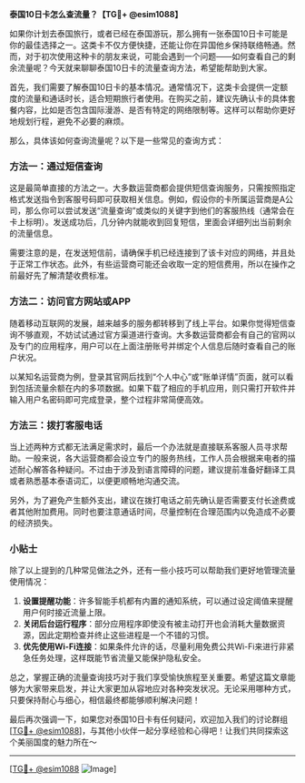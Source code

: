 **泰国10日卡怎么查流量？【TG💪+ @esim1088】**

如果你计划去泰国旅行，或者已经在泰国游玩，那么拥有一张泰国10日卡可能是你的最佳选择之一。这类卡不仅方便快捷，还能让你在异国他乡保持联络畅通。然而，对于初次使用这种卡的朋友来说，可能会遇到一个问题——如何查看自己的剩余流量呢？今天就来聊聊泰国10日卡的流量查询方法，希望能帮助到大家。

首先，我们需要了解泰国10日卡的基本情况。通常情况下，这类卡会提供一定额度的流量和通话时长，适合短期旅行者使用。在购买之前，建议先确认卡的具体套餐内容，比如是否包含国际漫游、是否有特定的网络限制等。这样可以帮助你更好地规划行程，避免不必要的麻烦。

那么，具体该如何查询流量呢？以下是一些常见的查询方式：

### 方法一：通过短信查询

这是最简单直接的方法之一。大多数运营商都会提供短信查询服务，只需按照指定格式发送指令到客服号码即可获取相关信息。例如，假设你的卡所属运营商是A公司，那么你可以尝试发送“流量查询”或类似的关键字到他们的客服热线（通常会在卡上标明）。发送成功后，几分钟内就能收到回复短信，里面会详细列出当前剩余的流量信息。

需要注意的是，在发送短信前，请确保手机已经连接到了该卡对应的网络，并且处于正常工作状态。此外，有些运营商可能还会收取一定的短信费用，所以在操作之前最好先了解清楚收费标准。

### 方法二：访问官方网站或APP

随着移动互联网的发展，越来越多的服务都转移到了线上平台。如果你觉得短信查询不够直观，不妨试试通过官方渠道进行查询。大多数运营商都会有自己的官网以及专门的应用程序，用户可以在上面注册账号并绑定个人信息后随时查看自己的账户状况。

以某知名运营商为例，登录其官网后找到“个人中心”或“账单详情”页面，就可以看到包括流量余额在内的多项数据。如果下载了相应的手机应用，则只需打开软件并输入用户名密码即可完成登录，整个过程非常简便高效。

### 方法三：拨打客服电话

当上述两种方式都无法满足需求时，最后一个办法就是直接联系客服人员寻求帮助。一般来说，各大运营商都会设立专门的服务热线，工作人员会根据来电者的描述耐心解答各种疑问。不过由于涉及到语言障碍的问题，建议提前准备好翻译工具或者熟悉基本泰语词汇，以便更顺畅地沟通交流。

另外，为了避免产生额外支出，建议在拨打电话之前先确认是否需要支付长途费或者其他附加费用。同时也要注意通话时间，尽量控制在合理范围内以免造成不必要的经济损失。

### 小贴士

除了以上提到的几种常见做法之外，还有一些小技巧可以帮助我们更好地管理流量使用情况：

1. **设置提醒功能**：许多智能手机都有内置的通知系统，可以通过设定阈值来提醒用户何时接近流量上限。
2. **关闭后台运行程序**：部分应用程序即使没有被主动打开也会消耗大量数据资源，因此定期检查并终止这些进程是一个不错的习惯。
3. **优先使用Wi-Fi连接**：如果条件允许的话，尽量利用免费公共Wi-Fi来进行非紧急任务处理，这样既能节省流量又能保护隐私安全。

总之，掌握正确的流量查询技巧对于我们享受愉快旅程至关重要。希望这篇文章能够为大家带来启发，并让大家更加从容地应对各种突发状况。无论采用哪种方式，只要保持耐心与细心，相信最终都能够顺利解决问题！

最后再次强调一下，如果您对泰国10日卡有任何疑问，欢迎加入我们的讨论群组[[TG💪+ @esim1088](https://t.me/s/esim1088)]，与其他小伙伴一起分享经验和心得吧！让我们共同探索这个美丽国度的魅力所在～

---

[[TG💪+ @esim1088](https://t.me/s/esim1088) ![Image](https://i.postimg.cc/4NQfJmqS/Snipaste-2025-05-13-00-14-12.png)]